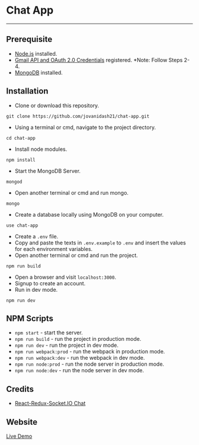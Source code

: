 # Chat App
---

## Prerequisite
* [Node.js](https://nodejs.org/en/) installed.
* [Gmail API and OAuth 2.0 Credentials](http://masashi-k.blogspot.com/2013/06/sending-mail-with-gmail-using-xoauth2.html) registered. *Note: Follow Steps 2-4.
* [MongoDB](https://www.mongodb.com/) installed.

## Installation
* Clone or download this repository.
```
git clone https://github.com/jovanidash21/chat-app.git
```
* Using a terminal or cmd, navigate to the project directory.
```
cd chat-app
```
* Install node modules.
```
npm install
```
* Start the MongoDB Server.
```
mongod
```
* Open another terminal or cmd and run mongo.
```
mongo
```
* Create a database locally using MongoDB on your computer.
```
use chat-app
```
* Create a ```.env``` file.
* Copy and paste the texts in ```.env.example``` to ```.env``` and insert the values for each environment variables.
* Open another terminal or cmd and run the project.
```
npm run build
```
* Open a browser and visit ```localhost:3000```.
* Signup to create an account.
* Run in dev mode.
```
npm run dev
```

## NPM Scripts
* ```npm start``` - start the server.
* ```npm run build``` - run the project in production mode.
* ```npm run dev``` - run the project in dev mode.
* ```npm run webpack:prod``` - run the webpack in production mode.
* ```npm run webpack:dev``` - run the webpack in dev mode.
* ```npm run node:prod``` - run the node server in production mode.
* ```npm run node:dev``` - run the node server in dev mode.

## Credits
- [React-Redux-Socket.IO Chat](https://github.com/raineroviir/react-redux-socketio-chat)

## Website
[Live Demo](https://chat-app-jovanidash21.herokuapp.com/)
